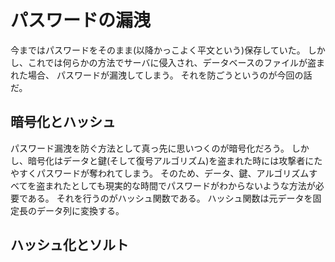 
# パスワードの漏洩

今まではパスワードをそのまま(以降かっこよく平文という)保存していた。
しかし、これでは何らかの方法でサーバに侵入され、データベースのファイルが盗まれた場合、
パスワードが漏洩してしまう。
それを防ごうというのが今回の話だ。

## 暗号化とハッシュ

パスワード漏洩を防ぐ方法として真っ先に思いつくのが暗号化だろう。
しかし、暗号化はデータと鍵(そして復号アルゴリズム)を盗まれた時には攻撃者にたやすくパスワードが奪われてしまう。
そのため、データ、鍵、アルゴリズムすべてを盗まれたとしても現実的な時間でパスワードがわからないような方法が必要である。
それを行うのがハッシュ関数である。
ハッシュ関数は元データを固定長のデータ列に変換する。

## ハッシュ化とソルト



